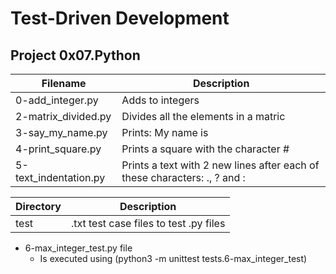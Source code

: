 # Test-Driven Development
## Project 0x07.Python

| Filename | Description |
| -------- | ----------- |
| 0-add_integer.py | Adds to integers |
| 2-matrix_divided.py | Divides all the elements in a matric |
| 3-say_my_name.py | Prints: My name is <first name> <last name> |
| 4-print_square.py | Prints a square with the character # |
| 5-text_indentation.py | Prints a text with 2 new lines after each of these characters: ., ? and : |

| Directory | Description |
| --------- | ----------- |
| test | .txt test case files to test .py files |
 * 6-max_integer_test.py file
	- Is executed using (python3 -m unittest tests.6-max_integer_test)
